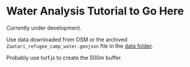 # Water Analysis Tutorial to Go Here
Currently under development.

Use data downloaded from OSM or the archived `Zaatari_refugee_camp_water.geojson` file in the [data folder](data/Zaatari_refugee_camp_water.geojson).

Probably use turf.js to create the 500m buffer.

